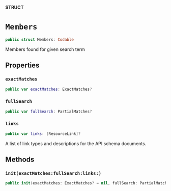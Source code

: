 **STRUCT**

# `Members`

```swift
public struct Members: Codable
```

Members found for given search term

## Properties
### `exactMatches`

```swift
public var exactMatches: ExactMatches?
```

### `fullSearch`

```swift
public var fullSearch: PartialMatches?
```

### `links`

```swift
public var links: [ResourceLink]?
```

A list of link types and descriptions for the API schema documents.

## Methods
### `init(exactMatches:fullSearch:links:)`

```swift
public init(exactMatches: ExactMatches? = nil, fullSearch: PartialMatches? = nil, links: [ResourceLink]? = nil)
```

